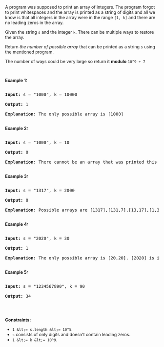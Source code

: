 A program was supposed to print an array of integers. The program forgot to print whitespaces and the array is printed as a string of digits and all we know is that all integers in the array were in the range&nbsp;`` [1, k] ``&nbsp;and there are no leading zeros in the array.

Given the string `` s `` and the integer `` k ``. There can be multiple ways to restore the array.

Return _the number of possible array_ that can be printed as a string `` s ``&nbsp;using the mentioned program.

The number of ways could be very large so return it __modulo__ `` 10^9 + 7 ``

&nbsp;

__Example 1:__

<pre>
<strong>Input:</strong> s = "1000", k = 10000
<strong>Output:</strong> 1
<strong>Explanation:</strong> The only possible array is [1000]
</pre>

__Example 2:__

<pre>
<strong>Input:</strong> s = "1000", k = 10
<strong>Output:</strong> 0
<strong>Explanation:</strong> There cannot be an array that was printed this way and has all integer &gt;= 1 and &lt;= 10.
</pre>

__Example 3:__

<pre>
<strong>Input:</strong> s = "1317", k = 2000
<strong>Output:</strong> 8
<strong>Explanation:</strong> Possible arrays are [1317],[131,7],[13,17],[1,317],[13,1,7],[1,31,7],[1,3,17],[1,3,1,7]
</pre>

__Example 4:__

<pre>
<strong>Input:</strong> s = "2020", k = 30
<strong>Output:</strong> 1
<strong>Explanation:</strong> The only possible array is [20,20]. [2020] is invalid because 2020 &gt; 30. [2,020] is ivalid because 020 contains leading zeros.
</pre>

__Example 5:__

<pre>
<strong>Input:</strong> s = "1234567890", k = 90
<strong>Output:</strong> 34
</pre>

&nbsp;

__Constraints:__

*   `` 1 &lt;= s.length &lt;= 10^5 ``.
*   `` s `` consists of only digits and doesn't contain leading zeros.
*   `` 1 &lt;= k &lt;= 10^9 ``.